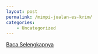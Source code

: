 ```yaml
---
layout: post
permalink: /mimpi-jualan-es-krim/
categories:
    - Uncategorized
---
```


[Baca Selengkapnya](/03)